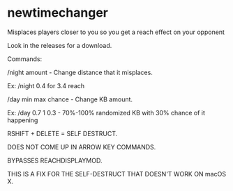# newtimechanger
Misplaces players closer to you so you get a reach effect on your opponent

Look in the releases for a download.

Commands:

/night amount - Change distance that it misplaces.

Ex: /night 0.4 for 3.4 reach

/day min max chance - Change KB amount.

Ex: /day 0.7 1 0.3 - 70%-100% randomized KB with 30% chance of it happening

RSHIFT + DELETE = SELF DESTRUCT.

DOES NOT COME UP IN ARROW KEY COMMANDS.

BYPASSES REACHDISPLAYMOD.



THIS IS A FIX FOR THE SELF-DESTRUCT THAT DOESN'T WORK ON macOS X.


